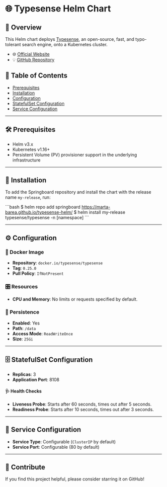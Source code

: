 # 🌐 Typesense Helm Chart

## 📌 Overview

This Helm chart deploys [Typesense](https://typesense.org/), an open-source, fast, and typo-tolerant search engine, onto a Kubernetes cluster.

- 🌐 [Official Website](https://typesense.org/)
- 💡 [GitHub Repository](https://github.com/typesense/typesense)

## 📝 Table of Contents

- [Prerequisites](#prerequisites)
- [Installation](#installation)
- [Configuration](#configuration)
- [StatefulSet Configuration](#statefulset-configuration)
- [Service Configuration](#service-configuration)

---

## 🛠 Prerequisites

- Helm v3.x
- Kubernetes v1.16+
- Persistent Volume (PV) provisioner support in the underlying infrastructure

---

## 🚀 Installation

To add the Springboard repository and install the chart with the release name `my-release`, run:

\```bash
$ helm repo add springboard https://marta-barea.github.io/typesense-helm/
$ helm install my-release typesense/typesense -n [namespace]
\```

---

## ⚙️ Configuration

### 🐳 Docker Image

- **Repository**: `docker.io/typesense/typesense`
- **Tag**: `0.25.0`
- **Pull Policy**: `IfNotPresent`

### 🎛 Resources

- **CPU and Memory**: No limits or requests specified by default.

### 💽 Persistence

- **Enabled**: Yes
- **Path**: `/data`
- **Access Mode**: `ReadWriteOnce`
- **Size**: `25Gi`

---

## 🗄 StatefulSet Configuration

- **Replicas**: 3
- **Application Port**: 8108

#### 🩺 Health Checks

- **Liveness Probe**: Starts after 60 seconds, times out after 5 seconds.
- **Readiness Probe**: Starts after 10 seconds, times out after 3 seconds.

---

## 📡 Service Configuration

- **Service Type**: Configurable (`ClusterIP` by default)
- **Service Port**: Configurable (80 by default)

---

## 🙏 Contribute

If you find this project helpful, please consider starring it on GitHub!

